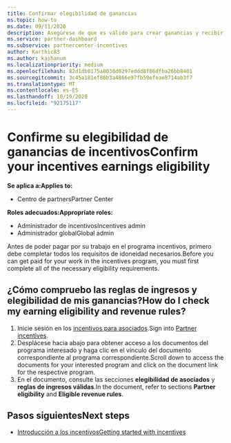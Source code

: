 ```yaml
---
title: Confirmar elegibilidad de ganancias
ms.topic: how-to
ms.date: 09/11/2020
description: Asegúrese de que es válido para crear ganancias y recibir el pago en el programa incentivos. Compruebe las reglas de elegibilidad y ingresos del centro de Partners.
ms.service: partner-dashboard
ms.subservice: partnercenter-incentives
author: Karthic83
ms.author: kashanum
ms.localizationpriority: medium
ms.openlocfilehash: 82d1db0175a8038d0297eddd8f86dfba26bb8401
ms.sourcegitcommit: 3c45a181ef86b3a4866e97fb50efeae8714ab3f7
ms.translationtype: MT
ms.contentlocale: es-ES
ms.lasthandoff: 10/19/2020
ms.locfileid: "92175117"
---
```

# <a name="confirm-your-incentives-earnings-eligibility"></a><span data-ttu-id="50521-104">Confirme su elegibilidad de ganancias de incentivos</span><span class="sxs-lookup"><span data-stu-id="50521-104">Confirm your incentives earnings eligibility</span></span>

<span data-ttu-id="50521-105">**Se aplica a:**</span><span class="sxs-lookup"><span data-stu-id="50521-105">**Applies to:**</span></span>

- <span data-ttu-id="50521-106">Centro de partners</span><span class="sxs-lookup"><span data-stu-id="50521-106">Partner Center</span></span>

<span data-ttu-id="50521-107">**Roles adecuados:**</span><span class="sxs-lookup"><span data-stu-id="50521-107">**Appropriate roles:**</span></span>

- <span data-ttu-id="50521-108">Administrador de incentivos</span><span class="sxs-lookup"><span data-stu-id="50521-108">Incentives admin</span></span>
- <span data-ttu-id="50521-109">Administrador global</span><span class="sxs-lookup"><span data-stu-id="50521-109">Global admin</span></span>

<span data-ttu-id="50521-110">Antes de poder pagar por su trabajo en el programa incentivos, primero debe completar todos los requisitos de idoneidad necesarios.</span><span class="sxs-lookup"><span data-stu-id="50521-110">Before you can get paid for your work in the incentives program, you must first complete all of the necessary eligibility requirements.</span></span>

## <a name="how-do-i-check-my-earning-eligibility-and-revenue-rules"></a><span data-ttu-id="50521-111">¿Cómo compruebo las reglas de ingresos y elegibilidad de mis ganancias?</span><span class="sxs-lookup"><span data-stu-id="50521-111">How do I check my earning eligibility and revenue rules?</span></span>

1. <span data-ttu-id="50521-112">Inicie sesión en los [incentivos para asociados](https://partner.microsoft.com/membership/partner-incentives).</span><span class="sxs-lookup"><span data-stu-id="50521-112">Sign into [Partner incentives](https://partner.microsoft.com/membership/partner-incentives).</span></span>
2. <span data-ttu-id="50521-113">Desplácese hacia abajo para obtener acceso a los documentos del programa interesado y haga clic en el vínculo del documento correspondiente al programa correspondiente.</span><span class="sxs-lookup"><span data-stu-id="50521-113">Scroll down to access the documents for your interested program and click on the document link for the respective program.</span></span>
3. <span data-ttu-id="50521-114">En el documento, consulte las secciones **elegibilidad de asociados** y **reglas de ingresos válidas**.</span><span class="sxs-lookup"><span data-stu-id="50521-114">In the document, refer to sections **Partner eligibility** and **Eligible revenue rules**.</span></span>

## <a name="next-steps"></a><span data-ttu-id="50521-115">Pasos siguientes</span><span class="sxs-lookup"><span data-stu-id="50521-115">Next steps</span></span>

- [<span data-ttu-id="50521-116">Introducción a los incentivos</span><span class="sxs-lookup"><span data-stu-id="50521-116">Getting started with incentives</span></span>](incentives-get-started-intro.md)
